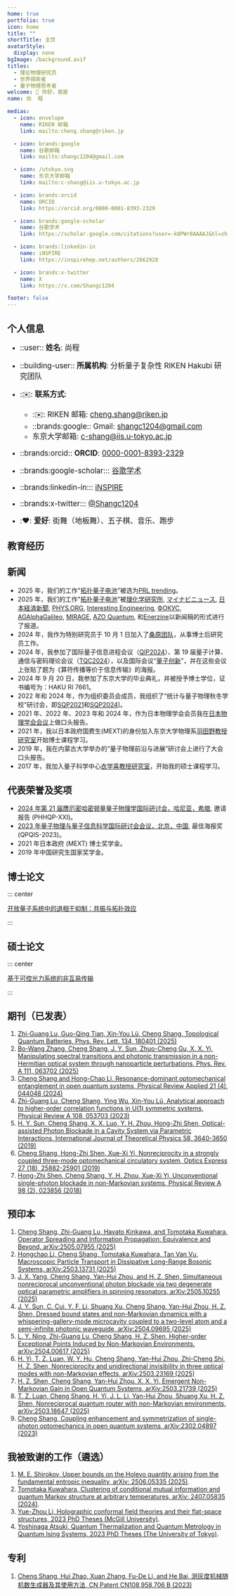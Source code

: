 ```yaml
---
home: true
portfolio: true
icon: home
title: ""
shortTitle: 主页
avatarStyle:
  display: none
bgImage: /background.avif
titles:
  - 理论物理研究员
  - 世界探索者
  - 量子物理思考者
welcome: 👋 你好，我是
name: 尚  程

medias:
  - icon: envelope
    name: RIKEN 邮箱
    link: mailto:cheng.shang@riken.jp

  - icon: brands:google
    name: 谷歌邮箱
    link: mailto:shangc1204@gmail.com

  - icon: /utokyo.svg
    name: 东京大学邮箱
    link: mailto:c-shang@iis.u-tokyo.ac.jp

  - icon: brands:orcid
    name: ORCID
    link: https://orcid.org/0000-0001-8393-2329

  - icon: brands:google-scholar
    name: 谷歌学术
    link: https://scholar.google.com/citations?user=-k8PWr8AAAAJ&hl=zh-CN

  - icon: brands:linkedin-in
    name: iNSPIRE
    link: https://inspirehep.net/authors/2662928

  - icon: brands:x-twitter
    name: X
    link: https://x.com/Shangc1204

footer: false
---
```


## 个人信息

<div style="font-size: 1.2em">

- ::user:: **姓名**: 尚程

- ::building-user:: **所属机构**: 分析量子复杂性 RIKEN Hakubi 研究团队

- ::envelope:: **联系方式**:

  - ::envelope:: RIKEN 邮箱: <cheng.shang@riken.jp>
  - ::brands:google:: Gmail: <shangc1204@gmail.com>
  - <VPIcon icon="/utokyo.svg" /> 东京大学邮箱: <c-shang@iis.u-tokyo.ac.jp>

- ::brands:orcid:: **ORCID**: [0000-0001-8393-2329](https://orcid.org/0000-0001-8393-2329)

- ::brands:google-scholar::: [谷歌学术](https://scholar.google.com/citations?user=-k8PWr8AAAAJ&hl=zh-CN)

- ::brands:linkedin-in::: [iNSPIRE](https://inspirehep.net/authors/2662928)

- ::brands:x-twitter::: [@Shangc1204](https://x.com/Shangc1204)

- ::heart:: **爱好**: 街舞（地板舞）、五子棋、音乐、跑步

</div>

## 教育经历

<Experiences :items="experiences" />

## 新闻

- 2025 年，我们的工作"[拓扑量子电池](https://journals.aps.org/prl/abstract/10.1103/PhysRevLett.134.180401)”被选为[PRL trending](https://x.com/PhysRevLett/status/1924474721149542443)。
- 2025 年，我们的工作"[拓扑量子电池](https://journals.aps.org/prl/abstract/10.1103/PhysRevLett.134.180401)”被[理化学研究所](https://www.riken.jp/press/2025/20250513_2/index.html), [マイナビニュース](https://news.mynavi.jp/techplus/article/20250514-3319145/), [日本経済新聞](https://www.nikkei.com/prime/tech-foresight/article/DGXZQOUC235SW0T20C25A5000000), [PHYS.ORG](https://phys.org/news/2025-06-topological-quantum-batteries-theoretical-framework.html#google_vignette), [Interesting Engineering](https://interestingengineering.com/energy/new-quantum-battery-design), [ФОКУС](https://focus.ua/digital/708987-kvantovye-batarei-smogut-zaryazhat-smartfony-za-sekundy-kak-etogo-dobyutsya-uchenye), [AGAlphaGalileo](https://www.alphagalileo.org/en-gb/Item-Display/ItemId/259206?returnurl=https://www.alphagalileo.org/en-gb/Item-Display/ItemId/259206), [MIRAGE](https://www.miragenews.com/advent-of-topological-quantum-battery-1477588/), [AZO Quantum](https://www.azoquantum.com/News.aspx?newsID=10819), 和[Enerzine](https://www.enerzine.com/lavenement-de-la-batterie-quantique-topologique/165028-2025-06)以新闻稿的形式进行了报道。
- 2024 年，我作为特别研究员于 10 月 1 日加入了[桑原团队](https://kuwahara-quantum.com/en/people/)，从事博士后研究员工作。
- 2024 年，我参加了国际量子信息进程会议（[QIP2024](https://qip2024.tw/site/mypage.aspx?pid=263&lang=en&sid=1522)）、第 19 届量子计算、通信与密码理论会议（[TQC2024](https://tqc-conference.org/posters/?tgid=44)），以及国际会议“[量子创新](https://quantum-innovation2024.jp/program/poster_cc.html)”，并在这些会议上张贴了题为《算符传播等价于信息传输》的海报。
- 2024 年 9 月 20 日，我参加了东京大学的毕业典礼，并被授予博士学位，证书编号为：HAKU RI 7661。
- 2022 年和 2024 年，作为组织委员会成员，我组织了“统计与量子物理秋冬学校”研讨会，即[SQP2021](http://hatano-lab.iis.u-tokyo.ac.jp/manami/SQP2022/)和[SQP2024](http://hatano-lab.iis.u-tokyo.ac.jp/norihiro/SQP2024/)]。
- 2021 年、2022 年、2023 年和 2024 年，作为日本物理学会会员我在[日本物理学会会议](https://www.jps.or.jp/english/)上做口头报告。
- 2021 年，我以日本政府国费生(MEXT)的身份加入东京大学物理系[羽田野教授研究室](http://hatano-lab.iis.u-tokyo.ac.jp/index-e.html)开始博士课程学习。
- 2019 年，我在内蒙古大学举办的“量子物理前沿与进展”研讨会上进行了大会口头报告。
- 2017 年，我加入量子科学中心[衣学喜教授研究室](https://cqs.nenu.edu.cn/)，开始我的硕士课程学习。

## 代表荣誉及奖项

- [2024 年第 21 届赝厄密哈密顿量量子物理学国际研讨会，哈尼亚，希腊](https://events.physics.uoc.gr/event/1/page/5-speakers), 邀请报告 (PHHQP-XXI)。
- [2023 年量子物理与量子信息科学国际研讨会会议，北京，中国](http://www.baqis.ac.cn/news/detail/?cid=1879), 最佳海报奖 (QPQIS-2023)。
- 2021 年日本政府 (MEXT) 博士奖学金。
- 2019 年中国研究生国家奖学金。

## 博士论文

::: center

[开放量子系统中的退相干抑制：共振与拓扑效应](http://hatano-lab.iis.u-tokyo.ac.jp/thesis/dron2024/thesis_shang.pdf)

:::

## 硕士论文

::: center

[基于可控光力系统的非互易传输](https://kns.cnki.net/kcms2/article/abstract?v=sKJ9SXrFdEp3keNUa73wzZt2qsRh5sWMxp5xQXa5xpBeTgFa1dFLKxs8M76AJIPfu9z0sGis4GQV4nGLHFPKoy1SHuG1EKoQBfxTZbDpPTdVr8t6MkR_5gBEUgaza4vOHMjGLqFT4ignRy17YZpEbU2JEKK8t6AyW5ra24e4BX52qtBj5VUVcz2R5MufKnOYWiJbdYuAjEI=&language=CHS)

:::

## 期刊（已发表）

1. [Zhi-Guang Lu, Guo-Qing Tian, Xin-You Lü, Cheng Shang, Topological Quantum Batteries, Phys. Rev. Lett. 134, 180401 (2025)](https://journals.aps.org/prl/abstract/10.1103/PhysRevLett.134.180401)
1. [Bo-Wang Zhang, Cheng Shang, J. Y. Sun, Zhuo-Cheng Gu, X. X. Yi, Manipulating spectral transitions and photonic transmission in a non-Hermitian optical system through nanoparticle perturbations, Phys. Rev. A 111, 063702 (2025)](https://journals.aps.org/pra/abstract/10.1103/PhysRevA.111.063702)
1. [Cheng Shang and Hong-Chao Li, Resonance-dominant optomechanical entanglement in open quantum systems, Physical Review Applied 21 (4), 044048 (2024)](https://journals.aps.org/prapplied/abstract/10.1103/PhysRevApplied.21.044048)
1. [Zhi-Guang Lu, Cheng Shang, Ying Wu, Xin-You Lü, Analytical approach to higher-order correlation functions in U(1) symmetric systems, Physical Review A 108, 053703 (2023)](https://journals.aps.org/pra/abstract/10.1103/PhysRevA.108.053703)
1. [H. Y. Sun, Cheng Shang, X. X. Luo, Y. H. Zhou, Hong-Zhi Shen, Optical-assisted Photon Blockade in a Cavity System via Parametric Interactions, International Journal of Theoretical Physics 58, 3640-3650 (2019)](https://link.springer.com/article/10.1007/s10773-019-04229-x)
1. [Cheng Shang, Hong-Zhi Shen, Xue-Xi Yi, Nonreciprocity in a strongly coupled three-mode optomechanical circulatory system, Optics Express 27 (18), 25882-25901 (2019)](https://opg.optica.org/oe/fulltext.cfm?uri=oe-27-18-25882&id=417227)
1. [Hong-Zhi Shen, Cheng Shang, Y. H. Zhou, Xue-Xi Yi, Unconventional single-photon blockade in non-Markovian systems, Physical Review A 98 (2), 023856 (2018)](https://journals.aps.org/pra/abstract/10.1103/PhysRevA.98.023856)


## 预印本

1. [Cheng Shang, Zhi-Guang Lu, Hayato Kinkawa, and Tomotaka Kuwahara, Operator Spreading and Information Propagation: Equivalence and Beyond, arXiv:2505.07955 (2025)](https://arxiv.org/abs/2505.07955)
1. [Hongchao Li, Cheng Shang, Tomotaka Kuwahara, Tan Van Vu, Macroscopic Particle Transport in Dissipative Long-Range Bosonic Systems, arXiv:2503.13731 (2025)](https://arxiv.org/abs/2503.13731)
1. [J. X. Yang, Cheng Shang, Yan-Hui Zhou, and H. Z. Shen, Simultaneous nonreciprocal unconventional photon blockade via two degenerate optical parametric amplifiers in spinning resonators, arXiv:2505.10255 (2025)](https://arxiv.org/abs/2505.10255)
1. [J. Y. Sun, C. Cui, Y. F. Li, Shuang Xu, Cheng Shang, Yan-Hui Zhou, H. Z. Shen, Dressed bound states and non-Markovian dynamics with a whispering-gallery-mode microcavity coupled to a two-level atom and a semi-infinite photonic waveguide, arXiv:2504.09695 (2025)](https://arxiv.org/abs/2504.09695)
1. [L. Y. Ning, Zhi-Guang Lu, Cheng Shang, H. Z. Shen, Higher-order Exceptional Points Induced by Non-Markovian Environments, arXiv:2504.00617 (2025)](https://arxiv.org/abs/2504.00617)
1. [H. Yi, T. Z. Luan, W. Y. Hu, Cheng Shang, Yan-Hui Zhou, Zhi-Cheng Shi, H. Z. Shen, Nonreciprocity and unidirectional invisibility in three optical modes with non-Markovian effects, arXiv:2503.23169 (2025)](https://arxiv.org/abs/2503.23169)
1. [H. Z. Shen, Cheng Shang, Yan-Hui Zhou, X. X. Yi, Emergent Non-Markovian Gain in Open Quantum Systems, arXiv:2503.21739 (2025)](https://arxiv.org/abs/2503.21739)
1. [T. Z. Luan, Cheng Shang, H. Yi, J. L. Li, Yan-Hui Zhou, Shuang Xu, H. Z. Shen, Nonreciprocal quantum router with non-Markovian environments, arXiv:2503.18647 (2025)](https://arxiv.org/abs/2503.18647)
1. [Cheng Shang, Coupling enhancement and symmetrization of single-photon optomechanics in open quantum systems, arXiv:2302.04897 (2023)](https://arxiv.org/abs/2302.04897)


## 我被致谢的工作（遴选）

1. [M. E. Shirokov, Upper bounds on the Holevo quantity arising from the fundamental entropic inequality, arXiv: 2506.05335 (2025)](https://arxiv.org/abs/2506.05335).
1. [Tomotaka Kuwahara, Clustering of conditional mutual information and quantum Markov structure at arbitrary temperatures, arXiv: 2407.05835 (2024)](https://arxiv.org/abs/2407.05835).
1. [Yue-Zhou Li, Holographic conformal field theories and their flat-space structures, 2023 PhD Theses (McGill University)](https://escholarship.mcgill.ca/concern/theses/cj82kd73h).
1. [Yoshinaga Atsuki, Quantum Thermalization and Quantum Metrology in Quantum Ising Systems, 2023 PhD Theses (The University of Tokyo)](http://hatano-lab.iis.u-tokyo.ac.jp/thesis/dron2022/thesis_yoshinaga.pdf).


## 专利

1. [Cheng Shang, Hui Zhao, Xuan Zhang, Fu-De Li, and He Bai, 测灰度机械随机数生成器及其使用方法, CN Patent CN108,958,706 B (2023)](https://patents.google.com/patent/CN108958706B/zh)

<script setup lang="ts">
const experiences = [
  {
    type: 'study',
    place: "东京大学，日本",
    title: "博士，和<a href='http://hatano-lab.iis.u-tokyo.ac.jp/index-e.html' target='_blank'>羽田野直道</a>教授",
    time: "2021 年 10 月 - 2024 年 9 月",
    content: "物理系",
  },
  {
    type: 'study',
    place: "留日学生，中国",
    time: "2020 年 10 月 - 2021 年 8 月",
    content: "中国留日预校<br>MEXT 博士奖学金候选人",
  },
  {
    type: 'study',
    place: "东北师范大学，中国",
    time: "2017 年 9 月 - 2020 年 6 月",
    title: "理学硕士，和<a href='https://cqs.nenu.edu.cn/' target='_blank'>衣学喜</a>教授",
    description: "物理学院",
  },
  {
    type: 'work',
    place: "量子计算中心，分析量子复杂性 RIKEN Hakubi 研究团队",
    time: "2023 年 4 月 - 2024 年 9 月",
    title: "初级研究员，和<a href='https://kuwahara-quantum.com/en/' target='_blank'>桑原知剛</a>博士",
  },
  {
    type: 'work',
    place: "量子计算中心，分析量子复杂性 RIKEN Hakubi 研究团队",
    time: "2024 年 10 月 - 至今",
    title: "博士后，和<a href='https://kuwahara-quantum.com/en/' target='_blank'>桑原知剛</a>博士",
  },
];
</script>
